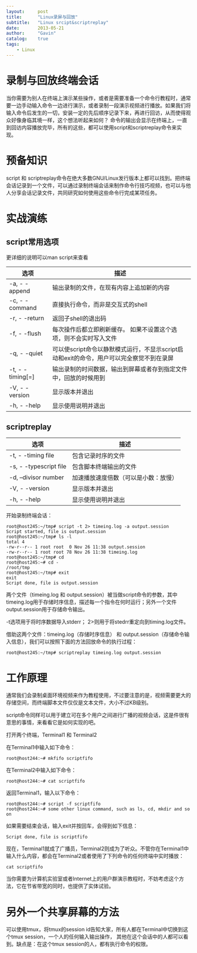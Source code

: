 ```yaml
---
layout:     post
title:      "Linux录屏与回放"
subtitle:   "Linux srcipt&scriptreplay"
date:       2013-05-21
author:     "Gavin"
catalog:    true
tags:
    - Linux
---
```



# 录制与回放终端会话

当你需要为别人在终端上演示某些操作，或者是需要准备一个命令行教程时，通常要一边手动输入命令一边进行演示，或者录制一段演示视频进行播放。如果我们将输入命令后发生的一切，安装一定的先后顺序记录下来，再进行回访，从而使得观众好像身临其境一样，这个想法听起来如何？
命令的输出会显示在终端上，一直到回访内容播放完毕，所有的这些，都可以使用script和scriptreplay命令来实现。


# 预备知识
script 和 scriptreplay命令在绝大多数GNU/Linux发行版本上都可以找到。把终端会话记录到一个文件，可以通过录制终端会话来制作命令行技巧视频，也可以与他人分享会话记录文件，共同研究如何使用这些命令行完成某项任务。

# 实战演练



## script常用选项

更详细的说明可以man script来查看



| 选项                   | 描述                                                         |
| ---------------------- | ------------------------------------------------------------ |
| -a, - -append          | 输出录制的文件，在现有内容上追加新的内容                     |
| -c, - -command         | 直接执行命令，而非是交互式的shell                            |
| -r, - -return          | 返回子shell的退出码                                          |
| -f, - -flush           | 每次操作后都立即刷新缓存。 如果不设置这个选项，则不会实时写入文件 |
| -q, - -quiet           | 可以使script命令以静默模式运行，不显示script启动和exit的命令，用户可以完全察觉不到在录屏 |
| -t, - -timing[=<file>] | 输出录制的时间数据，输出到屏幕或者存到指定文件中，回放的时候用到 |
| -V, - -version         | 显示版本并退出                                               |
| -h, - -help            | 显示使用说明并退出                                           |





## scriptreplay


| 选项                   | 描述                                                         |
| ---------------------- | ------------------------------------------------------------ |
| -t, - -timing file          | 包含记录时序的文件                     |
| -s, - -typescript file | 包含脚本终端输出的文件               |
| -d, –divisor number    | 加速播放速度倍数（可以是小数：放慢） |
| -V, - -version         | 显示版本并退出                       |
| -h, - -help            | 显示使用说明并退出                   |



开始录制终端会话：

```
root@host245:~/tmp# script -t 2> timeing.log -a output.session
Script started, file is output.session
root@host245:~/tmp# ls -l
total 4
-rw-r--r-- 1 root root  0 Nov 26 11:38 output.session
-rw-r--r-- 1 root root 78 Nov 26 11:38 timeing.log
root@host245:~/tmp# cd
root@host245:~# cd -
/root/tmp
root@host245:~/tmp# exit
exit
Script done, file is output.session
```

两个文件（timeing.log 和 output.session）被当做script命令的参数，其中timeing.log用于存储时序信息，描述每一个指令在何时运行；另外一个文件output.session用于存储命令输出。

-t选项用于将时序数据导入stderr； 2>则用于将stedrr重定向到timing.log文件。

借助这两个文件：timeing.log（存储时序信息） 和 output.session（存储命令输入信息），我们可以按照下面的方法回放命令的执行过程：

```
root@host245:~/tmp# scriptreplay timeing.log output.session 
```



# 工作原理

通常我们会录制桌面环境视频来作为教程使用，不过要注意的是，视频需要更大的存储空间，而终端脚本文件仅仅是文本文件，大小不过KB级别。

script命令同样可以用于建立可在多个用户之间进行广播的视频会话，这是件很有意思的事情，来看看它是如何实现的吧。

打开两个终端，Terminal1 和 Terminal2

在Terminal1中输入如下命令：

```
root@host244:~# mkfifo scriptfifo

```



在Terminal2中输入如下命令：

```
root@host244:~# cat scriptfifo
```



返回Terminal1，输入以下命令：

```
root@host244:~# script -f scriptfifo
root@host244:~# some other linux command, such as ls, cd, mkdir and so on
```



如果需要结束会话，输入exit并按回车，会得到如下信息：

```Script done, file is scriptfifo ```



现在，Terminal1就成了广播员，Terminal2则成为了听众。不管你在Terminal1中输入什么内容，都会在Terminal2或者使用了下列命令的任何终端中实时播放：

```cat scriptfifo```

当你需要为计算机实验室或者Internet上的用户群演示教程时，不妨考虑这个方法，它在节省带宽的同时，也提供了实体试验。


# 另外一个共享屏幕的方法

可以使用tmux，将tmux的session id告知大家，所有人都在Terminal中切换到这个tmux session，一个人的任何输入输出操作， 其他在这个会话中的人都可以看到。缺点是：在这个tmux session的人，都有执行命令的权限。


